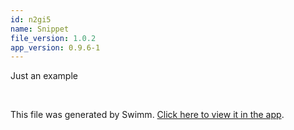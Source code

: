 ```yaml
---
id: n2gi5
name: Snippet
file_version: 1.0.2
app_version: 0.9.6-1
---
```


Just an example

<br/>

This file was generated by Swimm. [Click here to view it in the app](https://app.swimm.io/repos/Z2l0aHViJTNBJTNBU2FtcGxlY29kZSUzQSUzQU1pbmlzdGVyMjQwNQ==/docs/n2gi5).